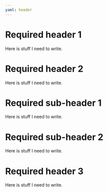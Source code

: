 ```yaml
---
yaml: header
---
```


# Required header 1

Here is stuff I need to write.

# Required header 2

Here is stuff I need to write.

# Required sub-header 1

Here is stuff I need to write.

# Required sub-header 2

Here is stuff I need to write.

# Required header 3

Here is stuff I need to write.
